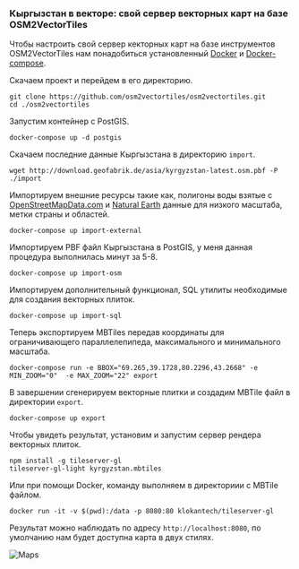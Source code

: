### Кыргызстан в векторе: cвой сервер векторных карт на базе OSM2VectorTiles

Чтобы настроить свой сервер кекторных карт на базе инструментов OSM2VectorTiles нам понадобиться установленный [Docker](https://docs.docker.com/engine/installation/) и [Docker-compose](https://docs.docker.com/compose/install/).

Скачаем проект и перейдем в его директорию.
```
git clone https://github.com/osm2vectortiles/osm2vectortiles.git
cd ./osm2vectortiles
```

Запустим контейнер с PostGIS.
```
docker-compose up -d postgis
```

Скачаем последние данные Кыргызстана в директорию `import`.
```
wget http://download.geofabrik.de/asia/kyrgyzstan-latest.osm.pbf -P ./import
```

Импортируем внешние ресурсы такие как, полигоны воды взятые с [OpenStreetMapData.com](http://openstreetmapdata.com/data/water-polygons) и [Natural Earth](http://www.naturalearthdata.com) данные для низкого масштаба, метки страны и областей.
```
docker-compose up import-external
```

Импортируем PBF файл Кыргызстана в PostGIS, у меня данная процедура выполнилась минут за 5-8.
```
docker-compose up import-osm
```

Импортируем дополнительный функционал, SQL утилиты необходимые для создания векторных плиток.
```
docker-compose up import-sql
```

Теперь экспортируем MBTiles передав координаты для ограничивающего параллелепипеда, максимального и минимального масштаба.
```
docker-compose run -e BBOX="69.265,39.1728,80.2296,43.2668" -e MIN_ZOOM="0"  -e MAX_ZOOM="22" export
```

В завершении сгенерируем векторные плитки и создадим MBTile файл в директории `export`.
```
docker-compose up export
```

Чтобы увидеть результат, установим и запустим сервер рендера векторных плиток.
```
npm install -g tileserver-gl
tileserver-gl-light kyrgyzstan.mbtiles
```
Или при помощи Docker, команду выполняем в директориии с MBTile файлом.
```
docker run -it -v $(pwd):/data -p 8080:80 klokantech/tileserver-gl
```

Результат можно наблюдать по адресу `http://localhost:8080`, по умолчанию нам будет доступна карта в двух стилях.

![Maps](http://i.imgur.com/dgQljSy.png)
